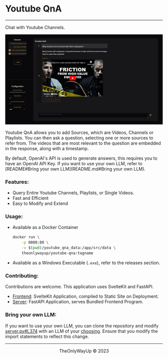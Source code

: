 # Youtube QnA

---

Chat with Youtube Channels.

![Showcase](Showcase_Image.png)

Youtube QnA allows you to add Sources, which are Videos, Channels or Playlists. You can then ask a question, selecting one or more sources to refer from. The videos that are most relevant to the question are embedded in the response, along with a timestamp.

By default, OpenAI's API is used to generate answers, this requires you to have an OpenAI API Key. If you want to use your own LLM, refer to [README#Bring your own LLM](README.md#Bring your own LLM).

### Features:

- Query Entire Youtube Channels, Playlists, or Single Videos.
- Fast and Efficient
- Easy to Modify and Extend

### Usage:

- Available as a Docker Container
  ```bash
  docker run \
      -p 8080:80 \
      -v $(pwd)/youtube_qna_data:/app/src/data \
      theonlywayup/youtube-qna:tagname
  ```
- Available as a Windows Executable (`.exe`), refer to the releases section.

### Contributing:

Contributions are welcome. This application uses SvelteKit and FastAPI.

- [Frontend](src/Frontend): SvelteKit Application, compiled to Static Site on Deployment.
- [Server](src/Backend): FastAPI Application, serves Bundled Frontend Program.

### Bring your own LLM:

If you want to use your own LLM, you can clone the repository and modify [server.py#L374](src/Backend/src/server.py#L374) with an LLM of your [choosing](https://python.langchain.com/en/latest/modules/models/llms/integrations.html). Ensure that you modify the import statements to reflect this change.

---

<div align="center">
    <p>TheOnlyWayUp © 2023</p>
</div>
